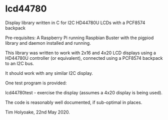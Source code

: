 # lcd44780
Display library written in C for I2C HD44780U LCDs with a PCF8574 backpack 

Pre-requisites: A Raspberry Pi running Raspbian Buster with the pigpiod library and daemon installed and running.

This library was written to work with 2x16 and 4x20 LCD displays using a HD44780U controller (or equivalent), 
connected using a PCF8574 backpack to an I2C bus.

It should work with any similar I2C display.

One test program is provided:

lcd44780test - exercise the display (assumes a 4x20 display is being used).

The code is reasonably well documented, if sub-optimal in places.

Tim Holyoake, 22nd May 2020.
